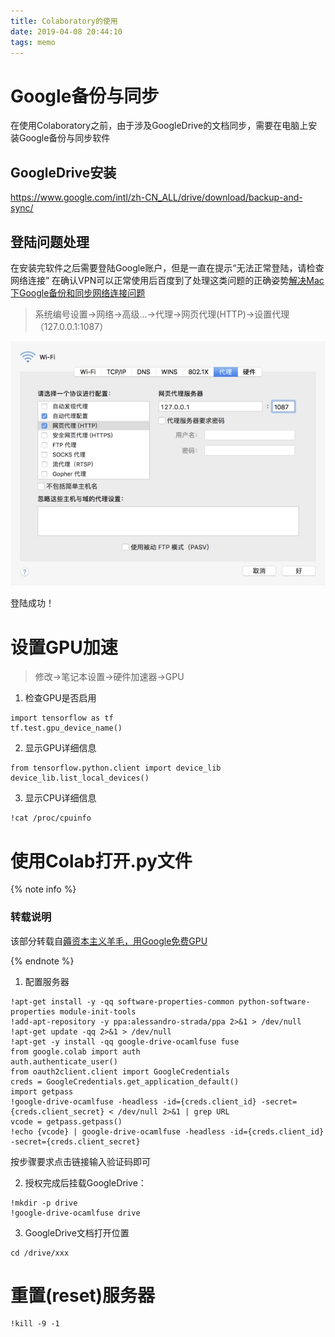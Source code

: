 ```yaml
---
title: Colaboratory的使用
date: 2019-04-08 20:44:10
tags: memo
---
```


# Google备份与同步

在使用Colaboratory之前，由于涉及GoogleDrive的文档同步，需要在电脑上安装Google备份与同步软件

## GoogleDrive安装
<https://www.google.com/intl/zh-CN_ALL/drive/download/backup-and-sync/>

<!--more-->
## 登陆问题处理
在安装完软件之后需要登陆Google账户，但是一直在提示“无法正常登陆，请检查网络连接”
在确认VPN可以正常使用后百度到了处理这类问题的正确姿势[解决Mac下Google备份和同步网络连接问题][1]
> 系统编号设置->网络->高级...->代理->网页代理(HTTP)->设置代理（127.0.0.1:1087）

![](/images/post_images/Colaboratory的使用-01.jpg)

登陆成功！

# 设置GPU加速
> 修改->笔记本设置->硬件加速器->GPU

1. 检查GPU是否启用

```
import tensorflow as tf
tf.test.gpu_device_name()
```

2. 显示GPU详细信息

```
from tensorflow.python.client import device_lib
device_lib.list_local_devices()
```

3. 显示CPU详细信息

```
!cat /proc/cpuinfo
```

# 使用Colab打开.py文件
{% note info %}

### 转载说明

该部分转载自[薅资本主义羊毛，用Google免费GPU][2]

{% endnote %}

1. 配置服务器

```
!apt-get install -y -qq software-properties-common python-software-properties module-init-tools
!add-apt-repository -y ppa:alessandro-strada/ppa 2>&1 > /dev/null
!apt-get update -qq 2>&1 > /dev/null
!apt-get -y install -qq google-drive-ocamlfuse fuse
from google.colab import auth
auth.authenticate_user()
from oauth2client.client import GoogleCredentials
creds = GoogleCredentials.get_application_default()
import getpass
!google-drive-ocamlfuse -headless -id={creds.client_id} -secret={creds.client_secret} < /dev/null 2>&1 | grep URL
vcode = getpass.getpass()
!echo {vcode} | google-drive-ocamlfuse -headless -id={creds.client_id} -secret={creds.client_secret}
```
按步骤要求点击链接输入验证码即可

2. 授权完成后挂载GoogleDrive：

```
!mkdir -p drive
!google-drive-ocamlfuse drive
```

3. GoogleDrive文档打开位置

```
cd /drive/xxx
```

# 重置(reset)服务器

```
!kill -9 -1
```

[1]:https://www.fangpengjun.com/2017/09/08/%E8%A7%A3%E5%86%B3Mac%E4%B8%8BGoogle%E5%A4%87%E4%BB%BD%E5%92%8C%E5%90%8C%E6%AD%A5%E7%BD%91%E7%BB%9C%E8%BF%9E%E6%8E%A5%E9%97%AE%E9%A2%98/
[2]:https://zhuanlan.zhihu.com/p/33344222
